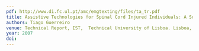 ```yaml
---
pdf: http://www.di.fc.ul.pt/amc/emgtexting/files/ta_tr.pdf
title: Assistive Technologies for Spinal Cord Injured Individuals: A Survey
authors: Tiago Guerreiro
venue: Technical Report, IST,  Technical University of Lisboa. Lisboa, Portugal, 2007
year: 2007
doi: 
---
```

